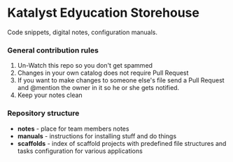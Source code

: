 # Katalyst Edyucation Storehouse
Code snippets, digital notes, configuration manuals.

### General contribution rules
1. Un-Watch this repo so you don't get spammed
2. Changes in your own catalog does not require Pull Request
3. If you want to make changes to someone else's file send a Pull Request and @mention the owner in it so he or she gets notified.
4. Keep your notes clean

### Repository structure
 - **notes** - place for team members notes
 - **manuals** - instructions for installing stuff and do things
 - **scaffolds** - index of scaffold projects with predefined file structures and tasks configuration for various applications
